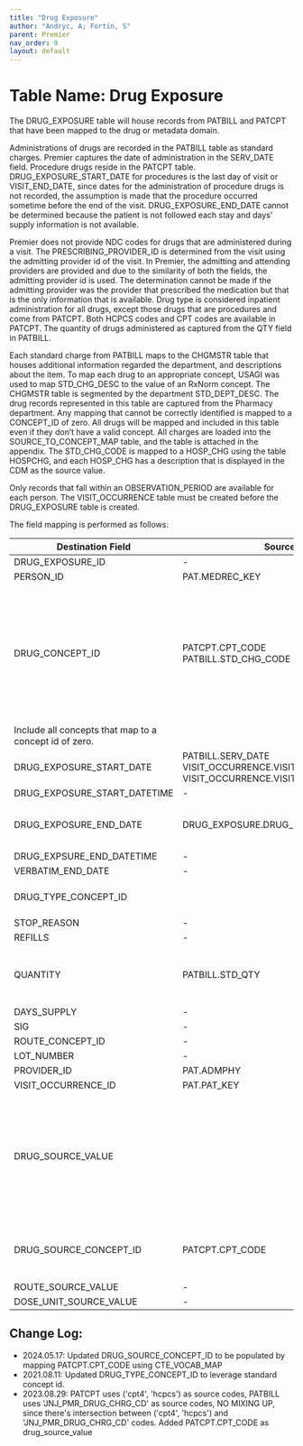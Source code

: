 ```yaml
---
title: "Drug Exposure"
author: "Andryc, A; Fortin, S"
parent: Premier
nav_order: 9
layout: default
---
```


# Table Name: Drug Exposure

The DRUG_EXPOSURE table will house records from PATBILL and PATCPT that have been mapped to the drug or metadata domain. 

Administrations of drugs are recorded in the PATBILL table as standard charges.  Premier captures the date of administration in the SERV_DATE field. Procedure drugs reside in the PATCPT table. DRUG_EXPOSURE_START_DATE for procedures is the last day of visit or VISIT_END_DATE, since dates for the administration of procedure drugs is not recorded, the assumption is made that the procedure occurred sometime before the end of the visit. DRUG_EXPOSURE_END_DATE cannot be determined because the patient is not followed each stay and days’ supply information is not available.  

Premier does not provide NDC codes for drugs that are administered during a visit. The PRESCRIBING_PROVIDER_ID is determined from the visit using the admitting provider id of the visit. In Premier, the admitting and attending providers are provided and due to the similarity of both the fields, the admitting provider id is used. The determination cannot be made if the admitting provider was the provider that prescribed the medication but that is the only information that is available. Drug type is considered inpatient administration for all drugs, except those drugs that are procedures and come from PATCPT. Both HCPCS codes and CPT codes are available in PATCPT. The quantity of drugs administered as captured from the QTY field in PATBILL. 

Each standard charge from PATBILL maps to the CHGMSTR table that houses additional information regarded the department, and descriptions about the item. To map each drug to an appropriate concept, USAGI was used to map STD_CHG_DESC to the value of an RxNorm concept. The CHGMSTR table is segmented by the department STD_DEPT_DESC. The drug records represented in this table are captured from the Pharmacy department. Any mapping that cannot be correctly identified is mapped to a CONCEPT_ID of zero. All drugs will be mapped and included in this table even if they don’t have a valid concept. All charges are loaded into the SOURCE_TO_CONCEPT_MAP table, and the table is attached in the appendix. The STD_CHG_CODE is mapped to a HOSP_CHG using the table HOSPCHG, and each HOSP_CHG has a description that is displayed in the CDM as the source value. 

Only records that fall within an OBSERVATION_PERIOD are available for each person. The VISIT_OCCURRENCE table must be created before the DRUG_EXPOSURE table is created.

The field mapping is performed as follows:

| Destination Field | Source Field | Applied Rule | Comment |
| --- | --- | --- | --- |
| DRUG_EXPOSURE_ID | - | System generated |  |
| PERSON_ID | PAT.MEDREC_KEY |  |  |
| DRUG_CONCEPT_ID | PATCPT.CPT_CODE <br>  PATBILL.STD_CHG_CODE | QUERY for PATCPT:  SOURCE TO STANDARD: SELECT TARGET_CONCEPT_ID FROM CTE_VOCAB_MAP WHERE SOURCE_VOCABULARY_ID IN ('CPT4', 'HCPCS') AND TARGET_DOMAIN_ID = 'Drug' <br><br> QUERY for PATBILL: SOURCE TO STANDARD: SELECT TARGET_CONCEPT_ID FROM CTE_VOCAB_MAP WHERE SOURCE_VOCABULARY_ID IN ('JNJ_PMR_DRUG_CHRG_CD') AND TARGET_DOMAIN_ID = 'Drug' 
 | Include all concepts that map to a concept id of zero. |
| DRUG_EXPOSURE_START_DATE | PATBILL.SERV_DATE VISIT_OCCURRENCE.VISIT_START_DATE Or VISIT_OCCURRENCE.VISIT_END_DATE | If drug is from PATBILL use SERV_DATE <br>If drug comes from PATCPT then use visit end date |  |
| DRUG_EXPOSURE_START_DATETIME | - | NULL |  |
| DRUG_EXPOSURE_END_DATE | DRUG_EXPOSURE.DRUG_EXPOSURE_START_DATE | DRUG_EXPOSURE.DRUG_EXPOSURE_START_DATE | Now a required field. No info on days supply, so set same date as drug_exposure_start_date |
| DRUG_EXPSURE_END_DATETIME | - | NULL |  |
| VERBATIM_END_DATE | - | NULL |  |
| DRUG_TYPE_CONCEPT_ID |  | All records within the drug_exposure table should have a drug_type_concept_id = 32875 (Provider financial system) |  |
| STOP_REASON | - | NULL |  |
| REFILLS | - | NULL |  |
| QUANTITY | PATBILL.STD_QTY |  | Value is applied only to records that come from PATBILL, else records from PATCPT or PATICD are NULL |
| DAYS_SUPPLY | - | NULL |  |
| SIG | - | NULL |  |
| ROUTE_CONCEPT_ID | - | NULL |  |
| LOT_NUMBER | - | NULL |  |
| PROVIDER_ID | PAT.ADMPHY | NULL |  |
| VISIT_OCCURRENCE_ID | PAT.PAT_KEY |  |  |
| DRUG_SOURCE_VALUE |  | For PATBILL table: <br> SELECT SOURCE_VALUE FROM (SELECT CONCAT(STD_CHG_DESC, ' / ', HOSP_CHG_DESC) AS SOURCE_VALUE FROM PATBILL A <br> JOIN CHGMSTR B ON A.STD_CHG_CODE=B.STD_CHG_CODE <br> JOIN hospchg C ON A.hosp_chg_id=C.hosp_chg_id ) A <br><br> for PATCPT table: <br> PATCPT.CPT_CODE|  |
| DRUG_SOURCE_CONCEPT_ID | PATCPT.CPT_CODE| QUERY for PATCPT:  SOURCE TO STANDARD: SELECT SOURCE_CONCEPT_ID FROM CTE_VOCAB_MAP WHERE SOURCE_VOCABULARY_ID IN ('CPT4', 'HCPCS') AND DOMAIN_ID = 'Drug'  | PATBILL.STD_CHG_CODE are codes unique to premier and do not have representation in the vocabulary
| ROUTE_SOURCE_VALUE | - | NULL |  |
| DOSE_UNIT_SOURCE_VALUE | - | NULL |  |

## Change Log:
* 2024.05.17: Updated DRUG_SOURCE_CONCEPT_ID to be populated by mapping PATCPT.CPT_CODE using CTE_VOCAB_MAP
* 2021.08.11:  Updated DRUG_TYPE_CONCEPT_ID to leverage standard concept id.
* 2023.08.29: PATCPT uses ('cpt4', 'hcpcs') as source codes, PATBILL uses 'JNJ_PMR_DRUG_CHRG_CD' as source codes, NO MIXING UP, since there's intersection between ('cpt4', 'hcpcs') and 'JNJ_PMR_DRUG_CHRG_CD' codes. Added PATCPT.CPT_CODE as drug_source_value